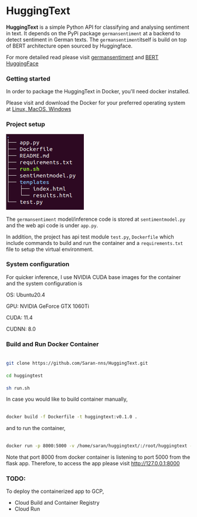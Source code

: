 # HuggingText

**HuggingText** is a simple Python API for classifying and analysing sentiment in text. It depends on the PyPi package `germansentiment` at a backend to detect sentiment in German texts. The `germansentiment`itself is build on top of BERT architecture open sourced by Huggingface. 

For more detailed read please visit [germansentiment](https://pypi.org/project/germansentiment/) and [BERT HuggingFace](https://huggingface.co/transformers/model_doc/bert.html)     

### Getting started

In order to package the HuggingText in Docker, you'll need docker installed.

Please visit and download the Docker for your preferred operating system at [Linux, MacOS, Windows](https://docs.docker.com/get-started/)

### Project setup

![HUggingText directory tree](./imgs/tree.png)

The `germansentiment` model/inference code is stored at `sentimentmodel.py` and the web api code is under `app.py`.

In addition, the project has api test module `test.py`, `Dockerfile` which include commands to build and run the container and a `requirements.txt` file to setup the virtual environment.

### System configuration

For quicker inference, I use NVIDIA CUDA base images for the container and the system configuration is

OS: Ubuntu20.4

GPU: NVIDIA GeForce GTX 1060Ti

CUDA: 11.4

CUDNN: 8.0

### Build and Run Docker Container
```sh

git clone https://github.com/Saran-nns/HuggingText.git

cd huggingtest

sh run.sh
```

In case you would like to build container manually,

```sh

docker build -f Dockerfile -t huggingtext:v0.1.0 .

```
and to run the container,

```sh

docker run -p 8000:5000 -v /home/saran/huggingtext/:/root/huggingtext -ti huggingtext:v0.1.0 /bin/bash -c "cd /root/huggingtext/ && source activate huggingtext && python app.py" 

``` 
Note that port 8000 from docker container is listening to port 5000 from the flask app. Therefore, to access the app please visit http://127.0.0.1:8000

### TODO:

To deploy the containerized app to GCP,
  - Cloud Build and Container Registry
  - Cloud Run
